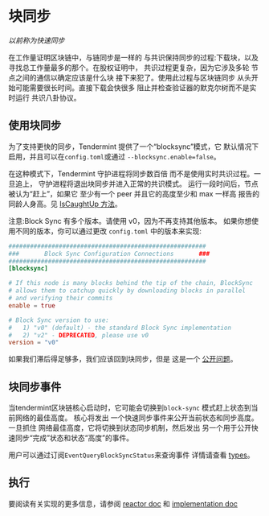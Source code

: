 # 块同步
*以前称为快速同步*

在工作量证明区块链中，与链同步是一样的
与共识保持同步的过程:下载块，以及
寻找总工作量最多的那个。在股权证明中，
共识过程更复杂，因为它涉及多轮
节点之间的通信以确定应该是什么块
接下来犯了。使用此过程与区块链同步
从头开始可能需要很长时间。直接下载会快很多
阻止并检查验证器的默克尔树而不是实时运行
共识八卦协议。

## 使用块同步

为了支持更快的同步，Tendermint 提供了一个“blocksync”模式，它
默认情况下启用，并且可以在`config.toml`或通过
`--blocksync.enable=false`。

在这种模式下，Tendermint 守护进程将同步数百倍
而不是使用实时共识过程。一旦追上，
守护进程将退出块同步并进入正常的共识模式。
运行一段时间后，节点被认为“赶上”，如果它
至少有一个 peer 并且它的高度至少和 max 一样高
报告的同龄人身高。见 [IsCaughtUp
方法](https://github.com/tendermint/tendermint/blob/b467515719e686e4678e6da4e102f32a491b85a0/blockchain/pool.go#L128)。

注意:Block Sync 有多个版本。请使用 v0，因为不再支持其他版本。
  如果你想使用不同的版本，你可以通过更改 `config.toml` 中的版本来实现:

```toml
#######################################################
###       Block Sync Configuration Connections       ###
#######################################################
[blocksync]

# If this node is many blocks behind the tip of the chain, BlockSync
# allows them to catchup quickly by downloading blocks in parallel
# and verifying their commits
enable = true

# Block Sync version to use:
#   1) "v0" (default) - the standard Block Sync implementation
#   2) "v2" - DEPRECATED, please use v0
version = "v0"
```

如果我们滞后得足够多，我们应该回到块同步，但是
这是一个 [公开问题](https://github.com/tendermint/tendermint/issues/129)。

## 块同步事件
当tendermint区块链核心启动时，它可能会切换到`block-sync`
模式赶上状态到当前网络的最佳高度。 核心将发出
一个快速同步事件来公开当前状态和同步高度。 一旦抓住
网络最佳高度，它将切换到状态同步机制，然后发出
另一个用于公开快速同步“完成”状态和状态“高度”的事件。

用户可以通过订阅`EventQueryBlockSyncStatus`来查询事件
详情请查看 [types](https://pkg.go.dev/github.com/tendermint/tendermint/types?utm_source=godoc#pkg-constants)。

## 执行

要阅读有关实现的更多信息，请参阅 [reactor doc](./reactor.md) 和 [implementation doc](./implementation.md)
